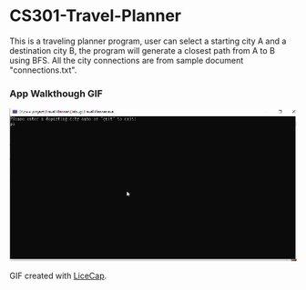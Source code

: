 # CS301-Travel-Planner

This is a traveling planner program, user can select a starting city A and a destination city B, the program will generate a closest path from A to B using BFS. All the city connections are from sample document "connections.txt".

### App Walkthough GIF

<img src='walkthrough.gif' title='Video Walkthrough' width='' alt='Video Walkthrough' />

GIF created with [LiceCap](http://www.cockos.com/licecap/).
